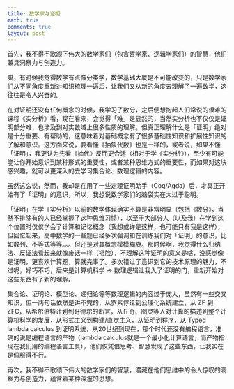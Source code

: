 ```yaml
---
title: 数学家与证明
math: true
comments: true
layout: post
---
```


首先，我不得不歌颂下伟大的数学家们（包含哲学家、逻辑学家们）的智慧，他们兼具洞察力与创造力。

嘛，有时候我觉得数学有点像分类学，数学基础大厦是不可能改变的，只是数学家们从不同角度重新对知识梳理一遍后，让我们又从新的角度去理解了一遍数学，这往往是令人兴奋的。

在对证明还没有任何概念的时候，我学习了数分，之后便想抱起人们常说的很难的课程《实分析》看，现在看来，会觉得「难」是显然的，当然实分析也不仅仅是证明部分难，也涉及到对实数域上很多性质的理解。但真正理解什么是「证明」绝对是十分重要、有帮助的，这意味着对基础概念有了很多基础性知识和扩展性知识的了解和意识。这方面来说，要看懂《抽象代数》也是一样的，或者说，如果不懂「证明」，我更认为先看《抽代》反而更合适（相对于学《实分析》），至少有可能能让你开始意识到某种形式的重要性，或者某种思维方式的重要性，而如果对这块感兴趣，就可以更深入的去学习集合论、数理逻辑的内容。

虽然这么说，然而，我却是在用了一些定理证明助手（Coq/Agda）后，才真正开始有了「证明」的意识，所以，我想说数学家们的脑袋实在太过于聪明。

「证明」在学《实分析》以前的数学体现确实不算是非常明显（包括《数分》，当然不排除有的人已经掌握了这种思维习惯），以至于大部分人（以及我）在学到这个位置时仅仅学会了计算和记忆概念（我想或许是这样，也可能只有我是这样），但回忆起来，高中数学的一些题已经多次强调和在训练我们对「证明」的意识，比如数列、不等式等等。。。但还是对其概念模模糊糊。那时候啊，我觉得什么归纳法、反证法看起来就像废话一样（捂脸），不理解这种证明的意义是啥，没感觉像是证明，更喜欢计算题，算就完事了。多次错过了意识到它的技术原理的魅力，不过呢，好巧不巧，后来是计算机科学 -> 数理逻辑让我入了证明的门，重新开始对这些东西有了新的理解。

集合论、证明论、模型论、递归论等等数理逻辑的内容过于庞大，虽然有一些交叉知识，但一两句话依然是讲不完的，从罗素悖论到公理化系统建立，从 ZF 到 ZFC，从希尔伯特计划到哥德尔的断言，从丘奇、图灵等人对计算的描述到整个计算机科学的发展，从形式主义到构建/直觉主义，从证明到程序，从 Typed lambda calculus 到证明系统，从20世纪到现在，那个时代还没有编程语言，准确的说是编程语言的产物（lambda calculus就是一个最小化计算语言，而产物指现在我们用的编程语言工具），他们仅凭借思考、智慧发现了这些东西，让我实在是佩服得不行。

再次，我不得不歌颂下伟大的数学家们的智慧，潜藏在他们思维中的令人惊叹的洞察力与创造力，蕴含着某种深邃的思想。
